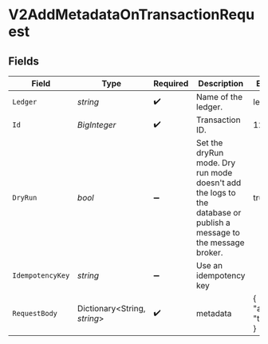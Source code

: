 # V2AddMetadataOnTransactionRequest


## Fields

| Field                                                                                                              | Type                                                                                                               | Required                                                                                                           | Description                                                                                                        | Example                                                                                                            |
| ------------------------------------------------------------------------------------------------------------------ | ------------------------------------------------------------------------------------------------------------------ | ------------------------------------------------------------------------------------------------------------------ | ------------------------------------------------------------------------------------------------------------------ | ------------------------------------------------------------------------------------------------------------------ |
| `Ledger`                                                                                                           | *string*                                                                                                           | :heavy_check_mark:                                                                                                 | Name of the ledger.                                                                                                | ledger001                                                                                                          |
| `Id`                                                                                                               | *BigInteger*                                                                                                       | :heavy_check_mark:                                                                                                 | Transaction ID.                                                                                                    | 1234                                                                                                               |
| `DryRun`                                                                                                           | *bool*                                                                                                             | :heavy_minus_sign:                                                                                                 | Set the dryRun mode. Dry run mode doesn't add the logs to the database or publish a message to the message broker. | true                                                                                                               |
| `IdempotencyKey`                                                                                                   | *string*                                                                                                           | :heavy_minus_sign:                                                                                                 | Use an idempotency key                                                                                             |                                                                                                                    |
| `RequestBody`                                                                                                      | Dictionary<String, *string*>                                                                                       | :heavy_check_mark:                                                                                                 | metadata                                                                                                           | {<br/>"admin": "true"<br/>}                                                                                        |